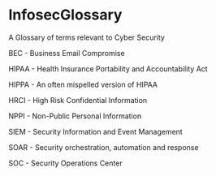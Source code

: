 # InfosecGlossary
A Glossary of terms relevant to Cyber Security

BEC - Business Email Compromise

HIPAA - Health Insurance Portability and Accountability Act

HIPPA - An often mispelled version of HIPAA

HRCI - High Risk Confidential Information

NPPI - Non-Public Personal Information

SIEM - Security Information and Event Management

SOAR - Security orchestration, automation and response

SOC - Security Operations Center

